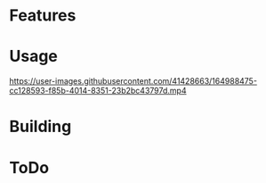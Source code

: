 # Features

# Usage




https://user-images.githubusercontent.com/41428663/164988475-cc128593-f85b-4014-8351-23b2bc43797d.mp4




# Building

# ToDo
